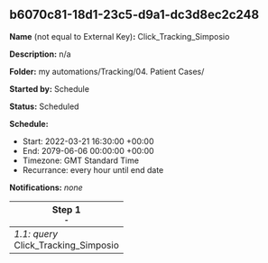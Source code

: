 ## b6070c81-18d1-23c5-d9a1-dc3d8ec2c248

**Name** (not equal to External Key)**:** Click_Tracking_Simposio

**Description:** n/a

**Folder:** my automations/Tracking/04. Patient Cases/

**Started by:** Schedule

**Status:** Scheduled

**Schedule:**

* Start: 2022-03-21 16:30:00 +00:00
* End: 2079-06-06 00:00:00 +00:00
* Timezone: GMT Standard Time
* Recurrance: every hour until end date

**Notifications:** _none_


| Step 1<br>_<small>-</small>_ |
| --- |
| _1.1: query_<br>Click_Tracking_Simposio |
